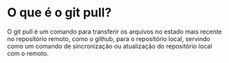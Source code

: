 # O que é o git pull?
O git pull é um comando para transferir os arquivos no estado mais recente no repositório remoto, como o github, para o repositório local, servindo como um comando de sincronização ou atualização do repositório local com o remoto.